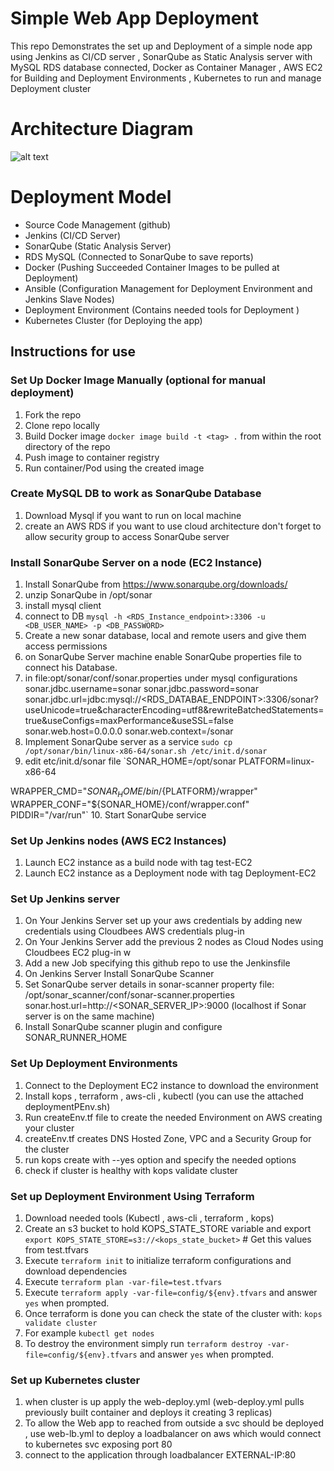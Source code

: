 # Simple Web App Deployment

This repo Demonstrates the set up and Deployment of a simple node app using Jenkins as CI/CD server , SonarQube as Static Analysis server with MySQL RDS database connected, Docker as Container Manager , AWS EC2 for Building and Deployment Environments , Kubernetes to run and manage Deployment cluster

# Architecture Diagram

![alt text](https://drive.google.com/file/d/18ALGOf_4FSLUFGbcuMMSxCbrB4RVjKlH/view?usp=sharing)

# Deployment Model

- Source Code Management  (github)
- Jenkins (CI/CD Server)
- SonarQube (Static Analysis Server)
- RDS MySQL (Connected to SonarQube to save reports)
- Docker (Pushing Succeeded Container Images to be pulled at Deployment)
- Ansible (Configuration Management for Deployment Environment and Jenkins Slave Nodes)
- Deployment Environment (Contains needed tools for Deployment )
- Kubernetes Cluster (for Deploying the app)

## Instructions for use

### Set Up Docker Image Manually (optional for manual deployment)
1. Fork the repo
2. Clone repo locally
3. Build Docker image `docker image build -t <tag> .` from within the root directory of the repo
4. Push image to container registry
5. Run container/Pod using the created image

### Create MySQL DB to work as SonarQube Database
1. Download Mysql if you want to run on local machine
2. create an AWS RDS if you want to use cloud architecture don't forget to allow security group to access SonarQube server


### Install SonarQube Server on a node (EC2 Instance)
1. Install SonarQube from https://www.sonarqube.org/downloads/
2. unzip SonarQube in /opt/sonar
3. install mysql client
4. connect to DB `mysql -h <RDS_Instance_endpoint>:3306 -u <DB_USER_NAME> -p <DB_PASSWORD> `
5. Create a new sonar database, local and remote users and give them access permissions
6. on SonarQube Server machine enable SonarQube properties file to connect his Database.
7. in file:opt/sonar/conf/sonar.properties under mysql configurations
  sonar.jdbc.username=sonar
  sonar.jdbc.password=sonar
  sonar.jdbc.url=jdbc:mysql://<RDS_DATABAE_ENDPOINT>:3306/sonar?useUnicode=true&characterEncoding=utf8&rewriteBatchedStatements=true&useConfigs=maxPerformance&useSSL=false
  sonar.web.host=0.0.0.0
  sonar.web.context=/sonar
8. Implement SonarQube server as a service `sudo cp /opt/sonar/bin/linux-x86-64/sonar.sh /etc/init.d/sonar`
9. edit etc/init.d/sonar file
`SONAR_HOME=/opt/sonar
PLATFORM=linux-x86-64

WRAPPER_CMD="${SONAR_HOME}/bin/${PLATFORM}/wrapper"
WRAPPER_CONF="${SONAR_HOME}/conf/wrapper.conf"
PIDDIR="/var/run"`
10. Start SonarQube service


### Set Up Jenkins nodes (AWS EC2 Instances)
1. Launch EC2 instance as a build node with tag test-EC2
2. Launch EC2 instance as a Deployment node with tag Deployment-EC2

### Set Up Jenkins server
1. On Your Jenkins Server set up your aws credentials by adding new credentials using Cloudbees AWS credentials plug-in
2. On Your Jenkins Server add the previous 2 nodes as Cloud Nodes using Cloudbees EC2 plug-in w
3. Add a new Job specifying this github repo to use the Jenkinsfile
4. On Jenkins Server Install SonarQube Scanner
5. Set SonarQube server details in sonar-scanner property file:  /opt/sonar_scanner/conf/sonar-scanner.properties
sonar.host.url=http://<SONAR_SERVER_IP>:9000 (localhost if Sonar server is on the same machine)
6. Install SonarQube scanner plugin and configure SONAR_RUNNER_HOME



### Set Up Deployment Environments
1. Connect to the Deployment EC2 instance to download the environment
2. Install kops , terraform , aws-cli , kubectl (you can use the attached deploymentPEnv.sh)
3. Run createEnv.tf file to create the needed Environment on AWS creating your cluster
4. createEnv.tf creates DNS Hosted Zone, VPC and a Security Group for the cluster
5. run kops create with --yes option and specify the needed options
6. check if cluster is healthy with kops validate cluster

### Set up Deployment Environment Using Terraform

1. Download needed tools (Kubectl , aws-cli , terraform , kops)
2. Create an s3 bucket to hold KOPS_STATE_STORE variable and export
   `export KOPS_STATE_STORE=s3://<kops_state_bucket>` # Get this values from test.tfvars
3. Execute `terraform init` to initialize terraform configurations and download dependencies
4. Execute `terraform plan -var-file=test.tfvars`
5. Execute `terraform apply -var-file=config/${env}.tfvars` and answer `yes` when prompted.
6. Once terraform is done you can check the state of the cluster with: `kops validate cluster`
8. For example `kubectl get nodes`
9. To destroy the environment simply run `terraform destroy -var-file=config/${env}.tfvars` and answer `yes` when prompted.

### Set up Kubernetes cluster
1. when cluster is up apply the web-deploy.yml (web-deploy.yml pulls previously built container and deploys it creating 3 replicas)
2. To allow the Web app to reached from outside a svc should be deployed , use web-lb.yml to deploy a loadbalancer on aws which would connect to kubernetes svc exposing port 80
3. connect to the application through loadbalancer EXTERNAL-IP:80
